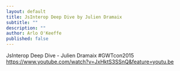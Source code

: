 ```yaml
---
layout: default
title: JsInterop Deep Dive by Julien Dramaix
subtitle: ""
description: ""
author: Arlo O'Keeffe
published: false
---
```


JsInterop Deep Dive - Julien Dramaix #GWTcon2015
https://www.youtube.com/watch?v=JxHktS3SSnQ&feature=youtu.be
